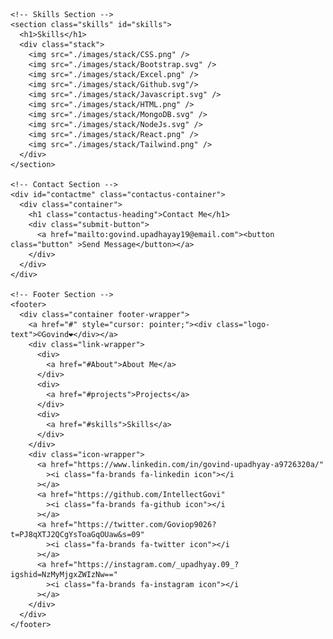  

    

    

    <!-- Skills Section -->
    <section class="skills" id="skills">
      <h1>Skills</h1>
      <div class="stack">
        <img src="./images/stack/CSS.png" />
        <img src="./images/stack/Bootstrap.svg" />
        <img src="./images/stack/Excel.png" />
        <img src="./images/stack/Github.svg"/>
        <img src="./images/stack/Javascript.svg" />
        <img src="./images/stack/HTML.png" />
        <img src="./images/stack/MongoDB.svg" />
        <img src="./images/stack/NodeJs.svg" />
        <img src="./images/stack/React.png" />
        <img src="./images/stack/Tailwind.png" />
      </div>
    </section>

    <!-- Contact Section -->
    <div id="contactme" class="contactus-container">
      <div class="container">
        <h1 class="contactus-heading">Contact Me</h1>
        <div class="submit-button">
          <a href="mailto:govind.upadhayay19@email.com"><button class="button" >Send Message</button></a>
        </div>
      </div>
    </div>

    <!-- Footer Section -->
    <footer>
      <div class="container footer-wrapper">
        <a href="#" style="cursor: pointer;"><div class="logo-text">©Govind❤️</div></a>
        <div class="link-wrapper">
          <div>
            <a href="#About">About Me</a>
          </div>
          <div>
            <a href="#projects">Projects</a>
          </div>
          <div>
            <a href="#skills">Skills</a>
          </div>
        </div>
        <div class="icon-wrapper">
          <a href="https://www.linkedin.com/in/govind-upadhyay-a9726320a/"
            ><i class="fa-brands fa-linkedin icon"></i
          ></a>
          <a href="https://github.com/IntellectGovi"
            ><i class="fa-brands fa-github icon"></i
          ></a>
          <a href="https://twitter.com/Goviop9026?t=PJ8qXTJ2QCgYsToaGqOUaw&s=09"
            ><i class="fa-brands fa-twitter icon"></i
          ></a>
          <a href="https://instagram.com/_upadhyay.09_?igshid=NzMyMjgxZWIzNw=="
            ><i class="fa-brands fa-instagram icon"></i
          ></a>
        </div>
      </div>
    </footer>

    